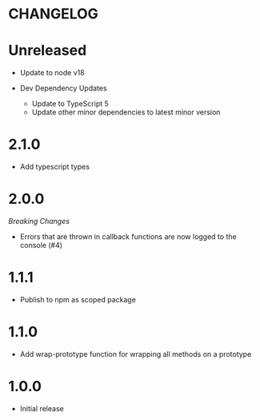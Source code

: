# CHANGELOG

# Unreleased

- Update to node v18

- Dev Dependency Updates
  - Update to TypeScript 5
  - Update other minor dependencies to latest minor version

# 2.1.0

- Add typescript types

# 2.0.0

_Breaking Changes_

- Errors that are thrown in callback functions are now logged to the console (#4)

# 1.1.1

- Publish to npm as scoped package

# 1.1.0

- Add wrap-prototype function for wrapping all methods on a prototype

# 1.0.0

- Initial release

